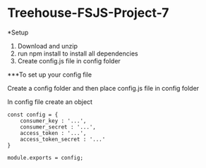 # Treehouse-FSJS-Project-7

*Setup

1. Download and unzip
2. run npm install to install all dependencies
3. Create config.js file in config folder


***To set up your config file

Create a config folder and then place config.js file in config folder

In config file create an object

    const config = {
        consumer_key : '...',
        consumer_secret : '...',
        access_token : '...',
        access_token_secret : '...'
    }

    module.exports = config;


